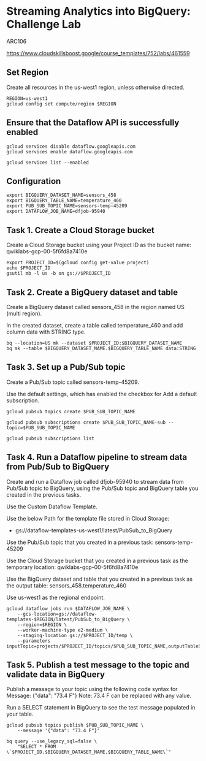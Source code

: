 # Streaming Analytics into BigQuery: Challenge Lab

ARC106

https://www.cloudskillsboost.google/course_templates/752/labs/461559


## Set Region
Create all resources in the us-west1 region, unless otherwise directed.

```
REGION=us-west1
gcloud config set compute/region $REGION
```

## Ensure that the Dataflow API is successfully enabled
```
gcloud services disable dataflow.googleapis.com
gcloud services enable dataflow.googleapis.com

gcloud services list --enabled
```


## Configuration
```
export BIGQUERY_DATASET_NAME=sensors_458
export BIGQUERY_TABLE_NAME=temperature_460
export PUB_SUB_TOPIC_NAME=sensors-temp-45209
export DATAFLOW_JOB_NAME=dfjob-95940

```



## Task 1. Create a Cloud Storage bucket
Create a Cloud Storage bucket using your Project ID as the bucket name: qwiklabs-gcp-00-5f6fd8a7410e
```
export PROJECT_ID=$(gcloud config get-value project)
echo $PROJECT_ID
gsutil mb -l us -b on gs://$PROJECT_ID
```


## Task 2. Create a BigQuery dataset and table
Create a BigQuery dataset called sensors_458 in the region named US (multi region).

In the created dataset, create a table called temperature_460 and add column data with STRING type.
```
bq --location=US mk --dataset $PROJECT_ID:$BIGQUERY_DATASET_NAME
bq mk --table $BIGQUERY_DATASET_NAME.$BIGQUERY_TABLE_NAME data:STRING
```


## Task 3. Set up a Pub/Sub topic
Create a Pub/Sub topic called sensors-temp-45209.

Use the default settings, which has enabled the checkbox for Add a default subscription.

```
gcloud pubsub topics create $PUB_SUB_TOPIC_NAME

gcloud pubsub subscriptions create $PUB_SUB_TOPIC_NAME-sub --topic=$PUB_SUB_TOPIC_NAME

gcloud pubsub subscriptions list
```




## Task 4. Run a Dataflow pipeline to stream data from Pub/Sub to BigQuery
Create and run a Dataflow job called dfjob-95940 to stream data from Pub/Sub topic to BigQuery, using the Pub/Sub topic and BigQuery table you created in the previous tasks.

Use the Custom Dataflow Template.

Use the below Path for the template file stored in Cloud Storage:
- gs://dataflow-templates-us-west1/latest/PubSub_to_BigQuery

Use the Pub/Sub topic that you created in a previous task: sensors-temp-45209

Use the Cloud Storage bucket that you created in a previous task as the temporary location: qwiklabs-gcp-00-5f6fd8a7410e

Use the BigQuery dataset and table that you created in a previous task as the output table: sensors_458.temperature_460

Use us-west1 as the regional endpoint.

```
gcloud dataflow jobs run $DATAFLOW_JOB_NAME \
    --gcs-location=gs://dataflow-templates-$REGION/latest/PubSub_to_BigQuery \
    --region=$REGION \
    --worker-machine-type e2-medium \
    --staging-location gs://$PROJECT_ID/temp \
    --parameters inputTopic=projects/$PROJECT_ID/topics/$PUB_SUB_TOPIC_NAME,outputTableSpec=$PROJECT_ID:$BIGQUERY_DATASET_NAME.$BIGQUERY_TABLE_NAME
```


## Task 5. Publish a test message to the topic and validate data in BigQuery

Publish a message to your topic using the following code syntax for Message: {"data": "73.4 F"}
Note: 73.4 F can be replaced with any value.

Run a SELECT statement in BigQuery to see the test message populated in your table.

```
gcloud pubsub topics publish $PUB_SUB_TOPIC_NAME \
    --message '{"data": "73.4 F"}'

bq query --use_legacy_sql=false \
    "SELECT * FROM \`$PROJECT_ID.$BIGQUERY_DATASET_NAME.$BIGQUERY_TABLE_NAME\`"
```

